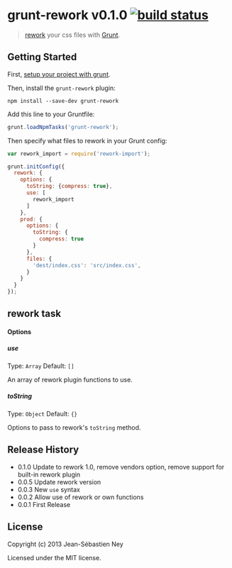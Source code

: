 # grunt-rework v0.1.0 [![build status][status-badge]][travis]

> [rework][rework] your css files with [Grunt][grunt].

## Getting Started

First, [setup your project with grunt][getting_started].

Then, install the `grunt-rework` plugin:

```
npm install --save-dev grunt-rework
```

Add this line to your Gruntfile:

```javascript
grunt.loadNpmTasks('grunt-rework');
```

Then specify what files to rework in your Grunt config:

```javascript
var rework_import = require('rework-import');

grunt.initConfig({
  rework: {
    options: {
      toString: {compress: true},
      use: [
        rework_import
      ]
    },
    prod: {
      options: {
        toString: {
          compress: true
        }
      },
      files: {
        'dest/index.css': 'src/index.css',
      }
    }
  }
});
```

## rework task

#### Options

##### use
Type: `Array`
Default: `[]`

An array of rework plugin functions to use.

##### toString
Type: `Object`
Default: `{}`

Options to pass to rework's `toString` method.


## Release History

* 0.1.0 Update to rework 1.0, remove vendors option, remove support for built-in rework plugin
* 0.0.5 Update rework version
* 0.0.3 New `use` syntax
* 0.0.2 Allow use of rework or own functions
* 0.0.1 First Release


## License

Copyright (c) 2013 Jean-Sébastien Ney

Licensed under the MIT license.


[grunt]: https://github.com/gruntjs/grunt
[getting_started]: http://gruntjs.com/getting-started
[rework]: https://github.com/visionmedia/rework
[travis]: http://travis-ci.org/jney/grunt-rework
[status-badge]: https://secure.travis-ci.org/jney/grunt-rework.png
